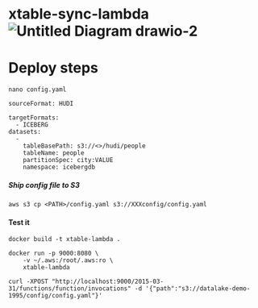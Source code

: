 # xtable-sync-lambda![Untitled Diagram drawio-2](https://github.com/user-attachments/assets/d196aa87-b2e2-4e45-b0dd-d1e4825a41d3)

# Deploy steps 
```
nano config.yaml
```

```
sourceFormat: HUDI

targetFormats:
  - ICEBERG
datasets:
  -
    tableBasePath: s3://<>/hudi/people
    tableName: people
    partitionSpec: city:VALUE
    namespace: icebergdb
```


##### Ship config file to S3
```
aws s3 cp <PATH>/config.yaml s3://XXXconfig/config.yaml
```


#### Test it 
```
docker build -t xtable-lambda .

docker run -p 9000:8080 \
    -v ~/.aws:/root/.aws:ro \
    xtable-lambda

curl -XPOST "http://localhost:9000/2015-03-31/functions/function/invocations" -d '{"path":"s3://datalake-demo-1995/config/config.yaml"}'
```
